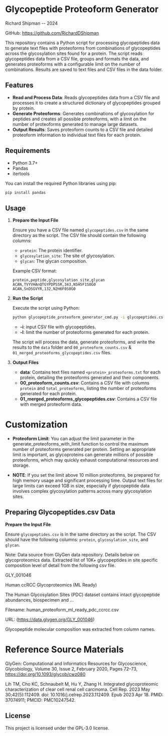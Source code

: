 # Glycopeptide Proteoform Generator

Richard Shipman -- 2024 

GitHub: https://github.com/RichardDShipman

This repository contains a Python script for processing glycopeptides data to generate text files with proteoforms from combinations of glycopeptides across the glycosylation sites found for a protein. The script reads glycopeptides data from a CSV file, groups and formats the data, and generates proteoforms with a configurable limit on the number of combinations. Results are saved to text files and CSV files in the data folder.

## Features

- **Read and Process Data**: Reads glycopeptides data from a CSV file and processes it to create a structured dictionary of glycopeptides grouped by protein.
- **Generate Proteoforms**: Generates combinations of glycosylation for peptides and creates all possible proteoforms, with a limit on the number of proteoforms generated to manage large datasets.
- **Output Results**: Saves proteoform counts to a CSV file and detailed proteoform information to individual text files for each protein.

## Requirements

- Python 3.7+
- Pandas
- itertools

You can install the required Python libraries using pip:

```bash
pip install pandas
```

## Usage

1. **Prepare the Input File**

   Ensure you have a CSV file named `glycopeptides.csv` in the same directory as the script. The CSV file should contain the following columns:

   - `protein`: The protein identifier.
   - `glycosylation_site`: The site of glycosylation.
   - `glycan`: The glycan composition.

   Example CSV format:

   ```csv
   protein,peptide,glycosylation_site,glycan
   ACAN,TVYVHAnQTGYPDPSSR,343,N5H5F1S0G0
   ACAN,SnDSGVYR,132,N2H6F0S0G0
   ```

2. **Run the Script**

   Execute the script using Python:

   ```bash
   python glycopeptide_proteoform_generator_cmd.py -i glycopeptides.csv -l 10
   ```

   - **-i**: input CSV file with glycopeptides.
   - **-l**: limit the number of proteoforms generated for each protein.

   The script will process the data, generate proteoforms, and write the results to the `data` folder and `00_proteoform_counts.csv` & `01_merged_proteoforms_glycopeptides.csv` files.

3. **Output Files**

   - **data**: Contains text files named `<protein>_proteoforms.txt` for each protein, detailing the proteoforms generated and their components.
   - **00_proteoform_counts.csv**: Contains a CSV file with columns `protein` and `total_proteoforms`, listing the number of proteoforms generated for each protein.
   - **01_merged_proteoforms_glycopeptides.csv**: Contains a CSV file with merged proteoform data.

# Customization

- **Proteoform Limit**: You can adjust the limit parameter in the generate_proteoforms_with_limit function to control the maximum number of proteoforms generated per protein. Setting an appropriate limit is important, as glycoproteins can generate millions of possible proteoforms, which may quickly exhaust computational resources and storage.

- **NOTE**: If you set the limit above 10 million proteoforms, be prepared for high memory usage and significant processing time. Output text files for large limits can exceed 1GB in size, especially if glycopeptide data involves complex glycosylation patterns across many glycosylation sites.

## Preparing Glycopeptides.csv Data

**Prepare the Input File**

   Ensure `glycopeptides.csv` is in the same directory as the script. The CSV should have the following columns: `protein`, `glycosylation_site`, and `glycan`.

   Note: Data source from GlyGen data repository. Details below on glycoproteomics data. Extracted list of 10K+ glycopeptides in site specific composition level of detail from the following csv file.
   
   GLY_001046
   
   Human ccRCC Glycoproteomics (ML Ready)

   The Human Glycosylation Sites (PDC) dataset contains intact glycopeptide abundances, biospecimen and ... 
   
   Filename: human_proteoform_ml_ready_pdc_ccrcc.csv

   URL: (https://data.glygen.org/GLY_001046)

   Glycopeptide molecular composition was extracted from column names.

# Reference Source Materials 

GlyGen: Computational and Informatics Resources for Glycoscience, Glycobiology, Volume 30, Issue 2, February 2020, Pages 72–73, https://doi.org/10.1093/glycob/cwz080

Lih TM, Cho KC, Schnaubelt M, Hu Y, Zhang H. Integrated glycoproteomic characterization of clear cell renal cell carcinoma. Cell Rep. 2023 May 30;42(5):112409. doi: 10.1016/j.celrep.2023.112409. Epub 2023 Apr 18. PMID: 37074911; PMCID: PMC10247542.

## License

This project is licensed under the GPL-3.0 license.



